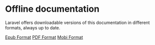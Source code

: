 # Offline documentation

Laravel offers downloadable versions of this documentation in different formats, always up to date.

<a href='https://laravel.com/offline-docs/5.6/laravel-docs-5.6.epub'>Epub Format</a>
<a href='https://laravel.com/offline-docs/5.6/laravel-docs-5.6.pdf'>PDF Format</a>
<a href='https://laravel.com/offline-docs/5.6/laravel-docs-5.6.mobi'>Mobi Format</a>